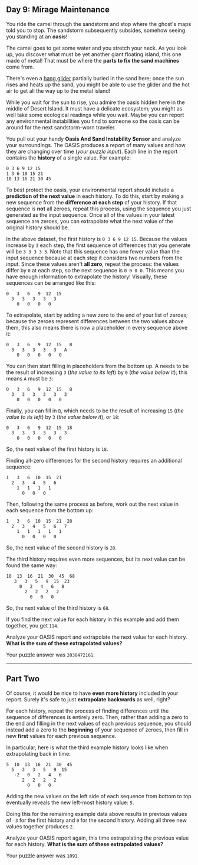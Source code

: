 ## Day 9: Mirage Maintenance

You ride the camel through the sandstorm and stop where the ghost's maps told you
to stop. The sandstorm subsequently subsides, somehow seeing you standing at an 
**oasis**!

The camel goes to get some water and you stretch your neck. As you look up, you
discover what must be yet another giant floating island, this one made of metal!
That must be where the **parts to fix the sand machines** come from.

There's even a [hang glider](https://en.wikipedia.org/wiki/Hang_gliding) partially
buried in the sand here; once the sun rises and heats up the sand, you might be able
to use the glider and the hot air to get all the way up to the metal island!

While you wait for the sun to rise, you admire the oasis hidden here in the middle of
Desert Island. It must have a delicate ecosystem; you might as well take some ecological
readings while you wait. Maybe you can report any environmental instabilities you find to
someone so the oasis can be around for the next sandstorm-worn traveler.

You pull out your handy **Oasis And Sand Instability Sensor** and analyze your 
surroundings. The OASIS produces a report of many values and how they are changing over
time (_your puzzle input_). Each line in the report contains the **history** of a single 
value. For example:

```
0 3 6 9 12 15
1 3 6 10 15 21
10 13 16 21 30 45
```

To best protect the oasis, your environmental report should include a **prediction of the
next value** in each history. To do this, start by making a new sequence from the **difference
at each step** of your history. If that sequence is **not** all zeroes, repeat this process,
using the sequence you just generated as the input sequence. Once all of the values in your
latest sequence are zeroes, you can extrapolate what the next value of the original history
should be.

In the above dataset, the first history is `0 3 6 9 12 15`. Because the values increase by
`3` each step, the first sequence of differences that you generate will be `3 3 3 3 3`. Note
that this sequence has one fewer value than the input sequence because at each step it
considers two numbers from the input. Since these values aren't **all zero**, repeat the
process: the values differ by `0` at each step, so the next sequence is `0 0 0 0`. This means
you have enough information to extrapolate the history! Visually, these sequences can be
arranged like this:

```
0   3   6   9  12  15
  3   3   3   3   3
    0   0   0   0
```

To extrapolate, start by adding a new zero to the end of your list of zeroes; because the
zeroes represent differences between the two values above them, this also means there is now
a placeholder in every sequence above it:

```
0   3   6   9  12  15   B
  3   3   3   3   3   A
    0   0   0   0   0
```

You can then start filling in placeholders from the bottom up. A needs to be the result of
increasing `3` (_the value to its left_) by `0` (_the value below it_); this means `A` must
be `3`:

```
0   3   6   9  12  15   B
  3   3   3   3   3   3
    0   0   0   0   0
```

Finally, you can fill in `B`, which needs to be the result of increasing `15` (_the value to
its left_) by `3` (_the value below it_), or `18`:

```
0   3   6   9  12  15  18
  3   3   3   3   3   3
    0   0   0   0   0
```

So, the next value of the first history is `18`.

Finding all-zero differences for the second history requires an additional sequence:

```
1   3   6  10  15  21
  2   3   4   5   6
    1   1   1   1
      0   0   0
```

Then, following the same process as before, work out the next value in each sequence
from the bottom up:

```
1   3   6  10  15  21  28
  2   3   4   5   6   7
    1   1   1   1   1
      0   0   0   0
```

So, the next value of the second history is `28`.

The third history requires even more sequences, but its next value can be found the
same way:

```
10  13  16  21  30  45  68
   3   3   5   9  15  23
     0   2   4   6   8
       2   2   2   2
         0   0   0
```

So, the next value of the third history is `68`.

If you find the next value for each history in this example and add them together, you
get `114`.

Analyze your OASIS report and extrapolate the next value for each history. 
**What is the sum of these extrapolated values?**

Your puzzle answer was `2038472161`.

---

## Part Two

Of course, it would be nice to have **even more history** included in your report. Surely
it's safe to just **extrapolate backwards** as well, right?

For each history, repeat the process of finding differences until the sequence of differences
is entirely zero. Then, rather than adding a zero to the end and filling in the next values
of each previous sequence, you should instead add a zero to the **beginning** of your sequence
of zeroes, then fill in new **first** values for each previous sequence.

In particular, here is what the third example history looks like when extrapolating back in 
time:

```
5  10  13  16  21  30  45
  5   3   3   5   9  15
   -2   0   2   4   6
      2   2   2   2
        0   0   0
```

Adding the new values on the left side of each sequence from bottom to top eventually reveals
the new left-most history value: `5`.

Doing this for the remaining example data above results in previous values of `-3` for the 
first history and `0` for the second history. Adding all three new values together produces `2`.

Analyze your OASIS report again, this time extrapolating the previous value for each history. 
**What is the sum of these extrapolated values?**

Your puzzle answer was `1091`.

